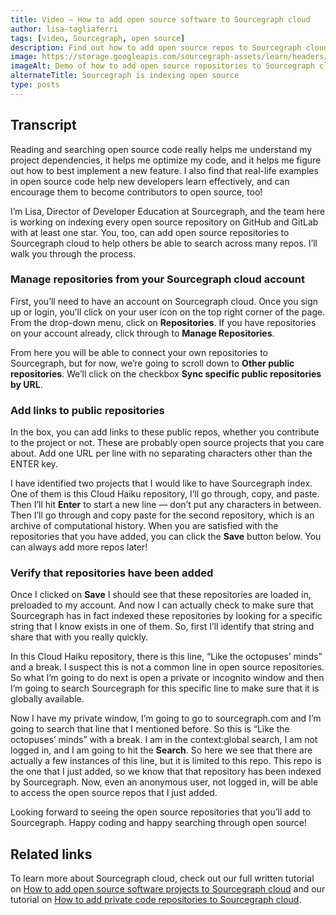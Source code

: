 ```yaml
---
title: Video — How to add open source software to Sourcegraph cloud
author: lisa-tagliaferri
tags: [video, Sourcegraph, open source]
description: Find out how to add open source repos to Sourcegraph cloud so you can search across all the code you care about.
image: https://storage.googleapis.com/sourcegraph-assets/learn/headers/add-oss-to-sourcegraph-cloud-screengrab.jpg
imageAlt: Demo of how to add open source repositories to Sourcegraph cloud for indexing
alternateTitle: Sourcegraph is indexing open source
type: posts
---
```


<EmbeddedYoutubeVideo id="_dGkagmwZqU" />

## Transcript

Reading and searching open source code really helps me understand my project dependencies, it helps me optimize my code, and it helps me figure out how to best implement a new feature. I also find that real-life examples in open source code help new developers learn effectively, and can encourage them to become contributors to open source, too!

I’m Lisa, Director of Developer Education at Sourcegraph, and the team here is working on indexing every open source repository on GitHub and GitLab with at least one star. You, too, can add open source repositories to Sourcegraph cloud to help others be able to search across many repos. I’ll walk you through the process.

### Manage repositories from your Sourcegraph cloud account

First, you’ll need to have an account on Sourcegraph cloud. Once you sign up or login, you’ll click on your user icon on the top right corner of the page. From the drop-down menu, click on **Repositories**. If you have repositories on your account already, click through to **Manage Repositories**.

From here you will be able to connect your own repositories to Sourcegraph, but for now, we’re going to scroll down to **Other public repositories**. We’ll click on the checkbox **Sync specific public repositories by URL**. 

### Add links to public repositories

In the box, you can add links to these public repos, whether you contribute to the project or not. These are probably open source projects that you care about. Add one URL per line with no separating characters other than the ENTER key.

I have identified two projects that I would like to have Sourcegraph index. One of them is this Cloud Haiku repository, I’ll go through, copy, and paste. Then I’ll hit **Enter** to start a new line — don’t put any characters in between. Then I’ll go through and copy paste for the second repository, which is an archive of computational history. When you are satisfied with the repositories that you have added, you can click the **Save** button below. You can always add more repos later!

### Verify that repositories have been added

Once I clicked on **Save** I should see that these repositories are loaded in, preloaded to my account. And now I can actually check to make sure that Sourcegraph has in fact indexed these repositories by looking for a specific string that I know exists in one of them. So, first I’ll identify that string and share that with you really quickly.

In this Cloud Haiku repository, there is this line, “Like the octopuses’ minds” and a break. I suspect this is not a common line in open source repositories. So what I’m going to do next is open a private or incognito window and then I’m going to search Sourcegraph for this specific line to make sure that it is globally available. 

Now I have my private window, I’m going to go to sourcegraph.com and I’m going to search that line that I mentioned before. So this is “Like the octopuses’ minds” with a break. I am in the context:global search, I am not logged in, and I am going to hit the **Search**. So here we see that there are actually a few instances of this line, but it is limited to this repo. This repo is the one that I just added, so we know that that repository has been indexed by Sourcegraph. Now, even an anonymous user, not logged in, will be able to access the open source repos that I just added. 

Looking forward to seeing the open source repositories that you’ll add to Sourcegraph. Happy coding and happy searching through open source!

## Related links

To learn more about Sourcegraph cloud, check out our full written tutorial on [How to add open source software projects to Sourcegraph cloud](https://learn.sourcegraph.com/how-to-add-open-source-software-projects-to-sourcegraph-cloud) and our tutorial on [How to add private code repositories to Sourcegraph cloud](https://learn.sourcegraph.com/how-to-add-private-code-repositories-to-sourcegraph).
